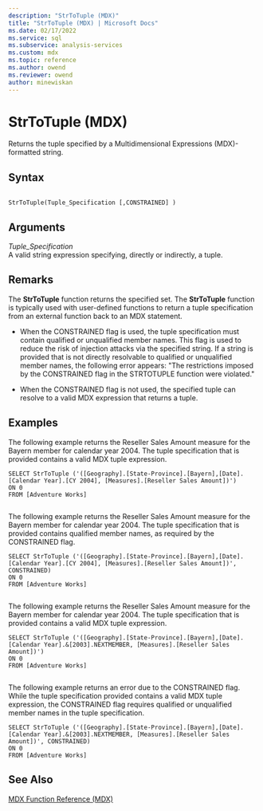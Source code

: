 ```yaml
---
description: "StrToTuple (MDX)"
title: "StrToTuple (MDX) | Microsoft Docs"
ms.date: 02/17/2022
ms.service: sql
ms.subservice: analysis-services
ms.custom: mdx
ms.topic: reference
ms.author: owend
ms.reviewer: owend
author: minewiskan
---
```

# StrToTuple (MDX)


  Returns the tuple specified by a Multidimensional Expressions (MDX)-formatted string.  
  
## Syntax  
  
```  
  
StrToTuple(Tuple_Specification [,CONSTRAINED] )   
```  
  
## Arguments  
 *Tuple_Specification*  
 A valid string expression specifying, directly or indirectly, a tuple.  
  
## Remarks  
 The **StrToTuple** function returns the specified set. The **StrToTuple** function is typically used with user-defined functions to return a tuple specification from an external function back to an MDX statement.  
  
-   When the CONSTRAINED flag is used, the tuple specification must contain qualified or unqualified member names. This flag is used to reduce the risk of injection attacks via the specified string. If a string is provided that is not directly resolvable to qualified or unqualified member names, the following error appears: "The restrictions imposed by the CONSTRAINED flag in the STRTOTUPLE function were violated."  
  
-   When the CONSTRAINED flag is not used, the specified tuple can resolve to a valid MDX expression that returns a tuple.  
  
## Examples  
 The following example returns the Reseller Sales Amount measure for the Bayern member for calendar year 2004. The tuple specification that is provided contains a valid MDX tuple expression.  
  
```  
SELECT StrToTuple ('([Geography].[State-Province].[Bayern],[Date].[Calendar Year].[CY 2004], [Measures].[Reseller Sales Amount])')  
ON 0  
FROM [Adventure Works]  
  
```  
  
 The following example returns the Reseller Sales Amount measure for the Bayern member for calendar year 2004. The tuple specification that is provided contains qualified member names, as required by the CONSTRAINED flag.  
  
```  
SELECT StrToTuple ('([Geography].[State-Province].[Bayern],[Date].[Calendar Year].[CY 2004], [Measures].[Reseller Sales Amount])', CONSTRAINED)  
ON 0  
FROM [Adventure Works]  
  
```  
  
 The following example returns the Reseller Sales Amount measure for the Bayern member for calendar year 2004. The tuple specification that is provided contains a valid MDX tuple expression.  
  
```  
SELECT StrToTuple ('([Geography].[State-Province].[Bayern],[Date].[Calendar Year].&[2003].NEXTMEMBER, [Measures].[Reseller Sales Amount])')  
ON 0  
FROM [Adventure Works]  
  
```  
  
 The following example returns an error due to the CONSTRAINED flag. While the tuple specification provided contains a valid MDX tuple expression, the CONSTRAINED flag requires qualified or unqualified member names in the tuple specification.  
  
```  
SELECT StrToTuple ('([Geography].[State-Province].[Bayern],[Date].[Calendar Year].&[2003].NEXTMEMBER, [Measures].[Reseller Sales Amount])', CONSTRAINED)  
ON 0  
FROM [Adventure Works]  
```  
  
## See Also  
 [MDX Function Reference &#40;MDX&#41;](../mdx/mdx-function-reference-mdx.md)  
  
  
